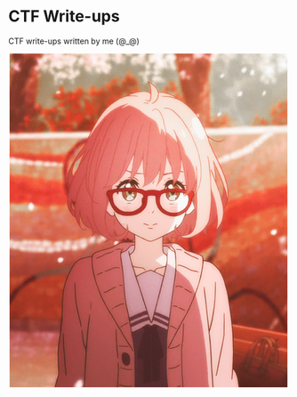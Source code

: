 # CTF Write-ups
CTF write-ups written by me (@_@)

<p align="center">
    <img src="https://raw.githubusercontent.com/T3l3sc0p3/CDN-for-personal-use/Kuriyama-Mirai/gifs/confess.gif" alt="T3l3sc0p3's write-ups">
</p>
